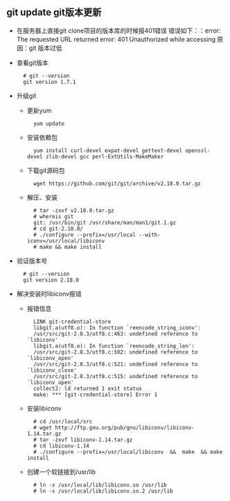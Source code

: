 ## git update  git版本更新
- 在服务器上直接git clone项目的版本库的时候报401错误
	错误如下：：error: The requested URL returned error: 401 Unauthorized while accessing
	原因：git 版本过低
- 查看git版本

        # git --version
        git version 1.7.1
- 升级git
	- 更新yum
	
    		yum update
	- 安装依赖包
	
    		yum install curl-devel expat-devel gettext-devel openssl-devel zlib-devel gcc perl-ExtUtils-MakeMaker
	- 下载git源码包
	
    		wget https://github.com/git/git/archive/v2.18.0.tar.gz
    - 解压、安装
    
    		# tar -zxvf v2.18.0.tar.gz
            # whereis git
            git: /usr/bin/git /usr/share/man/man1/git.1.gz
            # cd git-2.18.0/
            # ./configure --prefix=/usr/local --with-iconv=/usr/local/libiconv
            # make && make install
- 验证版本号

        # git --version
        git version 2.18.0
- 解决安装时libiconv报错
	- 报错信息
	
            LINK git-credential-store
            libgit.a(utf8.o): In function `reencode_string_iconv':
            /usr/src/git-2.8.3/utf8.c:463: undefined reference to `libiconv'
            libgit.a(utf8.o): In function `reencode_string_len':
            /usr/src/git-2.8.3/utf8.c:502: undefined reference to `libiconv_open'
            /usr/src/git-2.8.3/utf8.c:521: undefined reference to `libiconv_close'
            /usr/src/git-2.8.3/utf8.c:515: undefined reference to `libiconv_open'
            collect2: ld returned 1 exit status
            make: *** [git-credential-store] Error 1
    - 安装libiconv
     
			# cd /usr/local/src
			# wget http://ftp.gnu.org/pub/gnu/libiconv/libiconv-1.14.tar.gz
			# tar -zxvf libiconv-1.14.tar.gz
			# cd libiconv-1.14
			# ./configure --prefix=/usr/local/libiconv  &&  make  && make install
    - 创建一个软链接到/usr/lib
      
			# ln -s /usr/local/lib/libiconv.so /usr/lib
			# ln -s /usr/local/lib/libiconv.so.2 /usr/lib